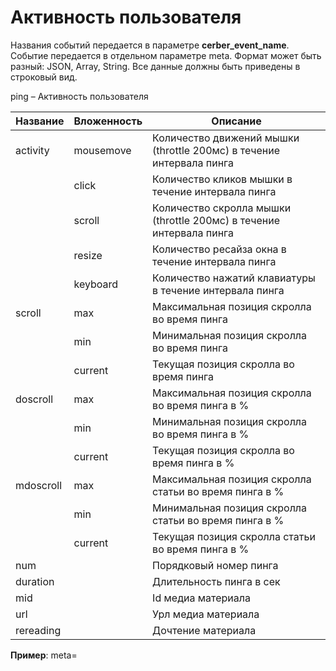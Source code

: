 # Активность пользователя

Названия событий передается в параметре **cerber\_event\_name**. Событие передается в отдельном параметре meta. Формат может быть разный: JSON, Array, String. Все данные должны быть приведены в строковый вид.&#x20;

ping – Активность пользователя

| Название   | Вложенность | Описание                                                             |
| ---------- | ----------- | -------------------------------------------------------------------- |
| activity   | mousemove   | Количество движений мышки (throttle 200мс) в течение интервала пинга |
|            | click       | Количество кликов мышки в течение интервала пинга                    |
|            | scroll      | Количество скролла мышки (throttle 200мс) в течение интервала пинга  |
|            | resize      | Количество ресайза окна в течение интервала пинга                    |
|            | keyboard    | Количество нажатий клавиатуры в течение интервала пинга              |
| scroll     | max         | Максимальная позиция скролла во время пинга                          |
|            | min         | Минимальная позиция скролла во время пинга                           |
|            | current     | Текущая позиция скролла во время пинга                               |
| doscroll   | max         | Максимальная позиция скролла во время пинга в %                      |
|            | min         | Минимальная позиция скролла во время пинга в %                       |
|            | current     | Текущая позиция скролла во время пинга в %                           |
| mdoscroll  | max         | Максимальная позиция скролла статьи во время пинга в %               |
|            | min         | Минимальная позиция скролла статьи во время пинга в %                |
|            | current     | Текущая позиция скролла статьи во время пинга в %                    |
| num        |             | Порядковый номер пинга                                               |
| duration   |             | Длительность пинга в сек                                             |
| mid        |             | Id медиа материала                                                   |
| url        |             | Урл медиа материала                                                  |
| rereading  |             | Дочтение материала                                                   |

**Пример**: meta=

